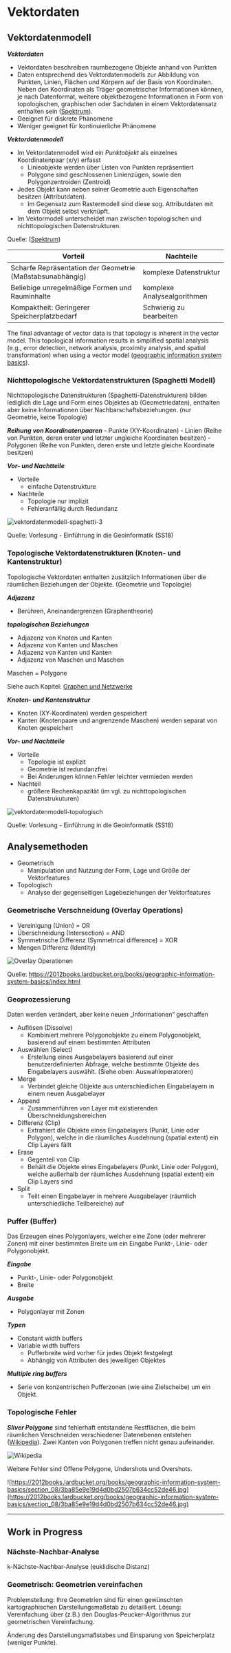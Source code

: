 # Vektordaten

## Vektordatenmodell

***Vektordaten*** 
- Vektordaten beschreiben raumbezogene Objekte anhand von Punkten
- Daten entsprechend des Vektordatenmodells zur Abbildung von Punkten, Linien, Flächen und Körpern auf der Basis von Koordinaten. Neben den Koordinaten als Träger geometrischer Informationen können, je nach Datenformat, weitere objektbezogene Informationen in Form von topologischen, graphischen oder Sachdaten in einem Vektordatensatz enthalten sein ([Spektrum](https://www.spektrum.de/lexikon/kartographie-geomatik/vektordaten/5099)).
- Geeignet für diskrete Phänomene
- Weniger geeignet für kontinuierliche Phänomene 

***Vektordatenmodell***
- Im Vektordatenmodell wird ein *Punktobjekt* als einzelnes Koordinatenpaar (x/y) erfasst
    - Linieobjekte werden über Listen von Punkten repräsentiert
    - Polygone sind geschlossenen Linienzügen, sowie den Polygonzentroiden (Zentroid)
- Jedes Objekt kann neben seiner Geometrie auch Eigenschaften besitzen (Attributdaten).
    - Im Gegensatz zum Rastermodell sind diese sog. Attributdaten mit dem Objekt selbst verknüpft.
- Im Vektormodell unterscheidet man zwischen topologischen und nichttopologischen Datenstrukturen.

Quelle: ([Spektrum](https://www.spektrum.de/lexikon/geographie/vektordaten/8542))


| Vorteil | Nachteile |
| ------- | --------- |
| Scharfe Repräsentation der Geometrie (Maßstabsunabhängig) | komplexe Datenstruktur |
| Beliebige unregelmäßige Formen und Rauminhalte | komplexe Analysealgorithmen |
| Kompaktheit: Geringerer Speicherplatzbedarf | Schwierig zu bearbeiten |

The final advantage of vector data is that topology is inherent in the vector model. This topological information results in simplified spatial analysis (e.g., error detection, network analysis, proximity analysis, and spatial transformation) when using a vector model ([geographic information system basics](https://2012books.lardbucket.org/books/geographic-information-system-basics/index.html)).


### Nichttopologische Vektordatenstrukturen (Spaghetti Modell)

Nichttopologische Datenstrukturen (Spaghetti-Datenstrukturen) bilden lediglich die Lage und Form eines Objektes ab (Geometriedaten), enthalten aber keine Informationen über Nachbarschaftsbeziehungen. (nur Geometrie, keine Topologie)

***Reihung von Koordinatenpaaren***
    - Punkte (XY-Koordinaten)
    - Linien (Reihe von Punkten, deren erster und letzter ungleiche Koordinaten besitzen)
    - Polygonen (Reihe von Punkten, deren erste und letzte gleiche Koordinate besitzen)

***Vor- und Nachtteile***
- Vorteile
    - einfache Datenstrukture
- Nachteile
    - Topologie nur implizit
    - Fehleranfällig durch Redundanz

![vektordatenmodell-spaghetti-3](bilder/vektordatenmodell-spaghetti-3.png)

Quelle: Vorlesung - Einführung in die Geoinformatik (SS18)


### Topologische Vektordatenstrukturen (Knoten- und Kantenstruktur)

Topologische Vektordaten enthalten zusätzlich Informationen über die räumlichen Beziehungen der Objekte. (Geometrie und Topologie)

***Adjazenz***
- Berühren, Aneinandergrenzen (Graphentheorie)

***topologischen Beziehungen***
- Adjazenz von Knoten und Kanten
- Adjazenz von Kanten und Maschen
- Adjazenz von Kanten und Kanten
- Adjazenz von Maschen und Maschen

Maschen = Polygone

Siehe auch Kapitel: [Graphen und Netzwerke](gis/09-graphen-netzwerke.md)

***Knoten- und Kantenstruktur***
- Knoten (XY-Koordinaten) werden gespeichert
- Kanten (Knotenpaare und angrenzende Maschen) werden separat von Knoten gespeichert

***Vor- und Nachtteile***
- Vorteile
    - Topologie ist explizit
    - Geometrie ist redundanzfrei
    - Bei Änderungen können Fehler leichter vermieden werden
- Nachteil
    - größere Rechenkapazität (im vgl. zu nichttopologischen Datenstrukuturen)

![vektordatenmodell-topologisch](bilder/vektordatenmodell-topologisch-2.png)

Quelle: Vorlesung - Einführung in die Geoinformatik (SS18)


## Analysemethoden

- Geometrisch
    - Manipulation und Nutzung der Form, Lage und Größe der Vektorfeatures
- Topologisch
    - Analyse der gegenseitigen Lagebeziehungen der Vektorfeatures


### Geometrische Verschneidung (Overlay Operations)

- Vereinigung (Union) = OR
- Überschneidung (Intersection) = AND
- Symmetrische Differenz (Symmetrical difference) = XOR
- Mengen Differenz (Identity)

![Overlay Operationen](bilder/vector-overlay-methods.png)

Quelle: https://2012books.lardbucket.org/books/geographic-information-system-basics/index.html


### Geoprozessierung

Daten werden verändert, aber keine neuen „Informationen“ geschaffen

- Auflösen (Dissolve)
    - Kombiniert mehrere Polygonobjekte zu einem Polygonobjekt, basierend auf einem bestimmten Attributen
- Auswählen (Select)
    - Erstellung eines Ausgabelayers basierend auf einer benutzerdefinierten Abfrage, welche bestimmte Objekte des Eingabelayers auswählt. (Siehe oben: Auswahloperatoren)
- Merge
    - Verbindet gleiche Objekte aus unterschiedlichen Eingabelayern in einem neuen Ausgabelayer
- Append
    - Zusammenführen von Layer mit existierenden Überschneidungsbereichen
- Differenz (Clip)
    - Extrahiert die Objekte eines Eingabelayers (Punkt, Linie oder Polygon), welche in die räumliches Ausdehnung (spatial extent) ein Clip Layers fällt
- Erase
    - Gegenteil von Clip
    - Behält die Objekte eines Eingabelayers (Punkt, Linie oder Polygon), welche außerhalb der räumliches Ausdehnung (spatial extent) ein Clip Layers sind
- Split
    - Teilt einen Eingabelayer in mehrere Ausgabelayer (räumlich unterschiedliche Teilbereiche) auf


### Puffer (Buffer)

Das Erzeugen eines Polygonlayers, welcher eine Zone (oder mehrerer Zonen) mit einer bestimmten Breite um ein Eingabe Punkt-, Linie- oder Polygonobjekt.

***Eingabe***
- Punkt-, Linie- oder Polygonobjekt
- Breite

***Ausgabe***
- Polygonlayer mit Zonen

***Typen***
- Constant width buffers
- Variable width buffers
    - Pufferbreite wird vorher für jedes Objekt festgelegt
    - Abhängig von Attributen des jeweiligen Objektes

***Multiple ring buffers***
- Serie von konzentrischen Pufferzonen (wie eine Zielscheibe) um ein Objekt.


### Topologische Fehler 

***Sliver Polygone*** sind fehlerhaft entstandene Restflächen, die beim räumlichen Verschneiden verschiedener Datenebenen entstehen ([Wikipedia](https://de.wikipedia.org/wiki/Sliver_Polygon)). Zwei Kanten von Polygonen treffen nicht genau aufeinander.

![Wikipedia](https://upload.wikimedia.org/wikipedia/commons/3/3b/Slivers.PNG)

Weitere Fehler sind Offene Polygone, Undershots und Overshots.

![https://2012books.lardbucket.org/books/geographic-information-system-basics/section_08/3ba85e9e19d4d0bd2507b634cc52de46.jpg](https://2012books.lardbucket.org/books/geographic-information-system-basics/section_08/3ba85e9e19d4d0bd2507b634cc52de46.jpg)


---


## Work in Progress


### Nächste-Nachbar-Analyse

k-Nächste-Nachbar-Analyse (euklidische Distanz)


### Geometrisch: Geometrien vereinfachen

Problemstellung:
Ihre Geometrien sind für einen gewünschten
kartographischen Darstellungsmaßstab zu detailliert.
Lösung:
Vereinfachung über (z.B.) den Douglas-Peucker-Algorithmus
zur geometrischen Vereinfachung.

Änderung des Darstellungsmaßstabes und Einsparung von
Speicherplatz (weniger Punkte).


